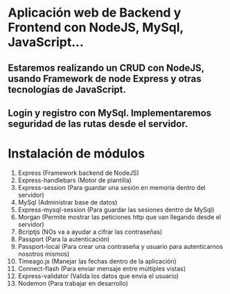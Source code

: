 #  Aplicación web de Backend y Frontend con NodeJS, MySql, JavaScript...

## Estaremos realizando un CRUD con NodeJS, usando Framework de node Express y otras tecnologías de JavaScript.
## Login y registro con MySql. Implementaremos seguridad de las rutas desde el servidor.


# Instalación de módulos

1. Express (Framework backend de NodeJS)
2. Express-handlebars (Motor de plantilla)
3. Express-session (Para guardar una sesión en memoria dentro del servidor)
4. MySql (Administrar base de datos)
5. Express-mysql-session (Para guardar las sesiones dentro de MySql)
6. Morgan (Permite mostrar las peticiones http que van llegando desde el servidor)
7. Bcriptjs (NOs va a ayudar a cifrar las contraseñas)
8. Passport (Para la autenticación)
9. Passport-local (Para crear una contraseña y usuario para autenticarnos nosotros mismos)
10. Timeago.js (Manejar las fechas dentro de la aplicación)
11. Connect-flash (Para enviar mensaje entre múltiples vistas)
12. Express-validator (Valida los datos que envía el usuario)
13. Nodemon (Para trabajar en desarrollo)

